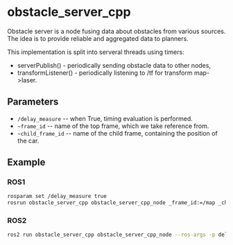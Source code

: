 # obstacle_server_cpp
Obstacle server is a node fusing data about obstacles from various sources. The idea is to provide reliable and aggregated data to planners.

This implementation is split into serveral threads using timers:

- serverPublish() - periodically sending obstacle data to other nodes,
- transformListener() - periodically listening to /tf for transform map->laser.

## Parameters

- `/delay_measure` -- when True, timing evaluation is performed.
- `~frame_id` -- name of the top frame, which we take reference from.
- `~child_frame_id` -- name of the child frame, containing the position of the car.


## Example

### ROS1

```sh
rosparam set /delay_measure true
rosrun obstacle_server_cpp obstacle_server_cpp_node _frame_id:=/map _child_frame_id:=/base_link
```

### ROS2

```sh
ros2 run obstacle_server_cpp obstacle_server_cpp_node --ros-args -p delay_measure:=true -p frame_id:=/map -p child_frame_id:=base_link
```
